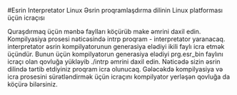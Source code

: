 #Esrin Interpretator Linux
Əsrin proqramlaşdırma dilinin Linux platforması üçün icraçısı

Quraşdırmaq üçün mənbə faylları köçürüb make əmrini daxil edin. Kompilyasiya prosesi
nəticəsində intrp proqram - interpretator yaranacaq. interpretator əsrin kompilyatorunun
generasiya elədiyi ikili faylı icra etmək üçündür. Bunun üçün kompilyatorun generasiya 
elədiyi prg.esr_bin faylını icraçı olan qovluğa yükləyib ./intrp əmrini daxil edin. Nəticədə
sizin əsrin dilində tərtib etdiyiniz proqram icra olunucaq. Gələcəkdə kompilyasiya və icra prosesini
sürətləndirmək üçün icraçını kompilyator yerləşən qovluğa da köçürə bilərsiniz.

